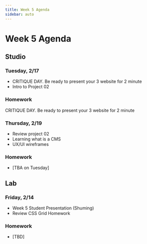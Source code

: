 ```yaml
---
title: Week 5 Agenda
sidebar: auto
---
```


# Week 5 Agenda

## Studio

### Tuesday, 2/17

- CRITIQUE DAY. Be ready to present your 3 website for 2 minute
- Intro to Project 02

### Homework

CRITIQUE DAY. Be ready to present your 3 website for 2 minute

### Thursday, 2/19

- Review project 02
- Learning what is a CMS
- UX/UI wireframes

### Homework

- [TBA on Tuesday]

## Lab

### Friday, 2/14

- Week 5 Student Presentation (Shuming)
- Review CSS Grid Homework

### Homework

- [TBD]
